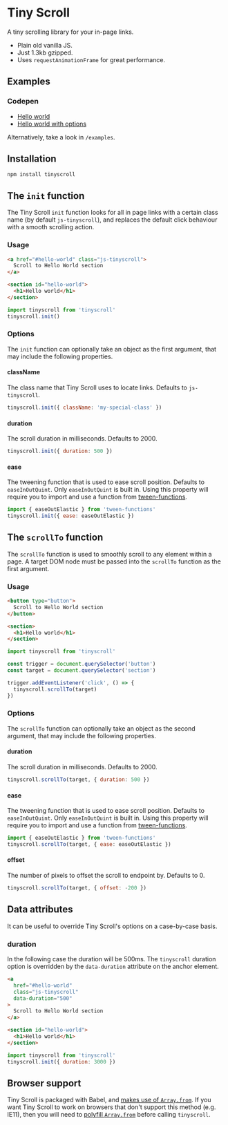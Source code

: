 # Tiny Scroll

A tiny scrolling library for your in-page links.

- Plain old vanilla JS.
- Just 1.3kb gzipped.
- Uses `requestAnimationFrame` for great performance.

## Examples

### Codepen

- [Hello world](http://codepen.io/colinmeinke/pen/eBZZVo)
- [Hello world with options](http://codepen.io/colinmeinke/pen/Vmaadm)

Alternatively, take a look in `/examples`.

## Installation

```
npm install tinyscroll
```

## The `init` function

The Tiny Scroll `init` function looks for all in page links with a certain class name (by default `js-tinyscroll`), and replaces the default click behaviour with a smooth scrolling action.

### Usage


```html
<a href="#hello-world" class="js-tinyscroll">
  Scroll to Hello World section
</a>

<section id="hello-world">
  <h1>Hello world</h1>
</section>
```

```js
import tinyscroll from 'tinyscroll'
tinyscroll.init()
```

### Options

The `init` function can optionally take an object as the first argument, that
may include the following properties.

#### className

The class name that Tiny Scroll uses to locate links.
Defaults to `js-tinyscroll`.

```js
tinyscroll.init({ className: 'my-special-class' })
```

#### duration

The scroll duration in milliseconds.
Defaults to 2000.

```js
tinyscroll.init({ duration: 500 })
```

#### ease

The tweening function that is used to ease scroll position.
Defaults to `easeInOutQuint`. Only `easeInOutQuint` is built
in. Using this property will require you to import and use
a function from
[tween-functions](https://github.com/chenglou/tween-functions).

```js
import { easeOutElastic } from 'tween-functions'
tinyscroll.init({ ease: easeOutElastic })
```

## The `scrollTo` function

The `scrollTo` function is used to smoothly scroll to any element within a page. A target DOM node must be passed into the `scrollTo` function as the first argument.

### Usage


```html
<button type="button">
  Scroll to Hello World section
</button>

<section>
  <h1>Hello world</h1>
</section>
```

```js
import tinyscroll from 'tinyscroll'

const trigger = document.querySelector('button')
const target = document.querySelector('section')

trigger.addEventListener('click', () => {
  tinyscroll.scrollTo(target)
})
```

### Options

The `scrollTo` function can optionally take an object as the second argument, that may include the following properties.

#### duration

The scroll duration in milliseconds.
Defaults to 2000.

```js
tinyscroll.scrollTo(target, { duration: 500 })
```

#### ease

The tweening function that is used to ease scroll position.
Defaults to `easeInOutQuint`. Only `easeInOutQuint` is built
in. Using this property will require you to import and use
a function from
[tween-functions](https://github.com/chenglou/tween-functions).

```js
import { easeOutElastic } from 'tween-functions'
tinyscroll.scrollTo(target, { ease: easeOutElastic })
```

#### offset

The number of pixels to offset the scroll to endpoint by. Defaults to 0.

```js
tinyscroll.scrollTo(target, { offset: -200 })
```

## Data attributes

It can be useful to override Tiny Scroll's options on a
case-by-case basis.

### duration

In the following case the duration will be 500ms.
The `tinyscroll` duration option is overridden by the
`data-duration` attribute on the anchor element.

```html
<a
  href="#hello-world"
  class="js-tinyscroll"
  data-duration="500"
>
  Scroll to Hello World section
</a>

<section id="hello-world">
  <h1>Hello world</h1>
</section>
```

```js
import tinyscroll from 'tinyscroll'
tinyscroll.init({ duration: 3000 })
```

## Browser support

Tiny Scroll is packaged with Babel, and
[makes use of `Array.from`](https://babeljs.io/docs/usage/caveats).
If you want Tiny Scroll to work on browsers that don't support
this method (e.g. IE11), then you will need to
[polyfill `Array.from`](https://github.com/zloirock/core-js)
before calling `tinyscroll`.
